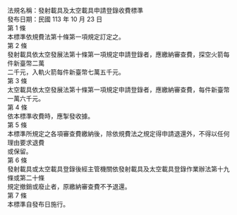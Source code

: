 法規名稱：發射載具及太空載具申請登錄收費標準  
發布日期：民國 113 年 10 月 23 日  
第 1 條  
本標準依規費法第十條第一項規定訂定之。  
第 2 條  
發射載具依太空發展法第十條第一項規定申請登錄者，應繳納審查費，探空火箭每件新臺幣二萬  
二千元，入軌火箭每件新臺幣七萬五千元。  
第 3 條  
太空載具依太空發展法第十條第一項規定申請登錄者，應繳納審查費，每件新臺幣一萬六千元。  
第 4 條  
依本標準收費時，應掣發收據。  
第 5 條  
本標準所規定之各項審查費繳納後，除依規費法之規定得申請退還外，不得以任何理由要求退費  
或保留。  
第 6 條  
發射載具或太空載具登錄後經主管機關依發射載具及太空載具登錄作業辦法第十九條或第二十條  
規定撤銷或廢止者，原繳納審查費不予退還。  
第 7 條  
本標準自發布日施行。  


